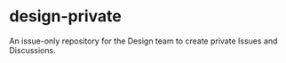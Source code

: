 # design-private
An issue-only repository for the Design team to create private Issues and Discussions.
